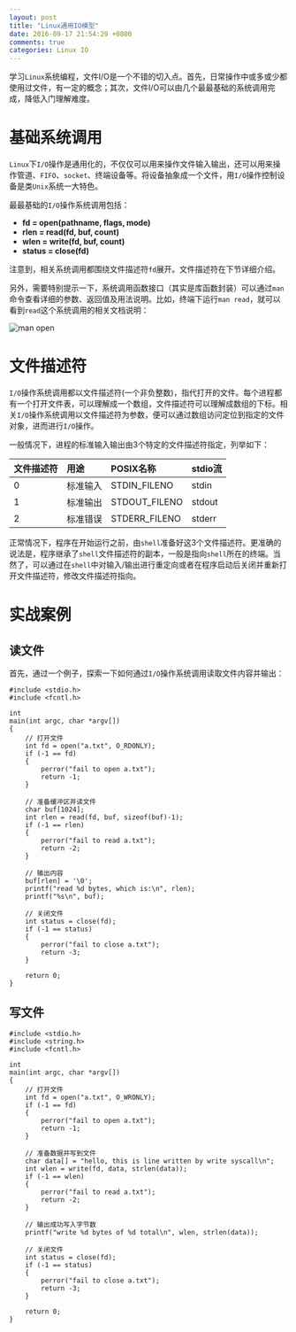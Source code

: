 ```yaml
---
layout: post
title: "Linux通用IO模型"
date: 2016-09-17 21:54:29 +0800
comments: true
categories: Linux IO
---
```


学习`Linux`系统编程，文件I/O是一个不错的切入点。首先，日常操作中或多或少都使用过文件，有一定的概念；其次，文件I/O可以由几个最最基础的系统调用完成，降低入门理解难度。

# 基础系统调用

`Linux`下`I/O`操作是通用化的，不仅仅可以用来操作文件输入输出，还可以用来操作管道、`FIFO`、`socket`、终端设备等。将设备抽象成一个文件，用`I/O`操作控制设备是类`Unix`系统一大特色。

最最基础的`I/O`操作系统调用包括：

- **fd = open(pathname, flags, mode)**
- **rlen = read(fd, buf, count)**
- **wlen = write(fd, buf, count)**
- **status = close(fd)**

注意到，相关系统调用都围绕文件描述符`fd`展开。文件描述符在下节详细介绍。

另外，需要特别提示一下，系统调用函数接口（其实是库函数封装）可以通过`man`命令查看详细的参数、返回值及用法说明。比如，终端下运行`man read`，就可以看到`read`这个系统调用的相关文档说明：

![man open](http://upload-images.jianshu.io/upload_images/2740477-bb2610e81244463b.png?imageMogr2/auto-orient/strip%7CimageView2/2/w/1240)

# 文件描述符

`I/O`操作系统调用都以文件描述符(一个非负整数)，指代打开的文件。每个进程都有一个打开文件表，可以理解成一个数组，文件描述符可以理解成数组的下标。相关`I/O`操作系统调用以文件描述符为参数，便可以通过数组访问定位到指定的文件对象，进而进行`I/O`操作。

一般情况下，进程的标准输入输出由3个特定的文件描述符指定，列举如下：

|文件描述符|用途|POSIX名称|stdio流|
|:----|:----|:----|:----|
|0|标准输入|STDIN_FILENO|stdin|
|1|标准输出|STDOUT_FILENO|stdout|
|2|标准错误|STDERR_FILENO|stderr|

正常情况下，程序在开始运行之前，由`shell`准备好这3个文件描述符。更准确的说法是，程序继承了`shell`文件描述符的副本，一般是指向`shell`所在的终端。当然了，可以通过在`shell`中对输入/输出进行重定向或者在程序启动后关闭并重新打开文件描述符，修改文件描述符指向。

# 实战案例

## 读文件

首先，通过一个例子，探索一下如何通过`I/O`操作系统调用读取文件内容并输出：

```
#include <stdio.h>
#include <fcntl.h>

int
main(int argc, char *argv[])
{
    // 打开文件
    int fd = open("a.txt", O_RDONLY);
    if (-1 == fd)
    {
        perror("fail to open a.txt");
        return -1;
    }

    // 准备缓冲区并读文件
    char buf[1024];
    int rlen = read(fd, buf, sizeof(buf)-1);
    if (-1 == rlen)
    {
        perror("fail to read a.txt");
        return -2;
    }

    // 输出内容
    buf[rlen] = '\0';
    printf("read %d bytes, which is:\n", rlen);
    printf("%s\n", buf);

    // 关闭文件
    int status = close(fd);
    if (-1 == status)
    {
        perror("fail to close a.txt");
        return -3;
    }

    return 0;
}
```

## 写文件

```
#include <stdio.h>
#include <string.h>
#include <fcntl.h>

int
main(int argc, char *argv[])
{
    // 打开文件
    int fd = open("a.txt", O_WRONLY);
    if (-1 == fd)
    {
        perror("fail to open a.txt");
        return -1;
    }

    // 准备数据并写到文件
    char data[] = "hello, this is line written by write syscall\n";
    int wlen = write(fd, data, strlen(data));
    if (-1 == wlen)
    {
        perror("fail to read a.txt");
        return -2;
    }

    // 输出成功写入字节数
    printf("write %d bytes of %d total\n", wlen, strlen(data));

    // 关闭文件
    int status = close(fd);
    if (-1 == status)
    {
        perror("fail to close a.txt");
        return -3;
    }

    return 0;
}
```
